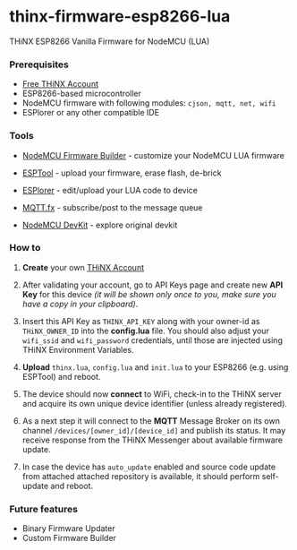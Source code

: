 # thinx-firmware-esp8266-lua
THiNX ESP8266 Vanilla Firmware for NodeMCU (LUA)

### Prerequisites

* [Free THiNX Account](https://rtm.thinx.cloud)
* ESP8266-based microcontroller
* NodeMCU firmware with following modules: `cjson, mqtt, net, wifi`
* ESPlorer or any other compatible IDE

### Tools

* [NodeMCU Firmware Builder](https://nodemcu-build.com) - customize your NodeMCU LUA firmware

* [ESPTool](https://github.com/espressif/esptool) - upload your firmware, erase flash, de-brick

* [ESPlorer](https://github.com/4refr0nt/ESPlorer) - edit/upload your LUA code to device

* [MQTT.fx](http://www.mqttfx.org) - subscribe/post to the message queue

* [NodeMCU DevKit](http://nodemcu.com/index_en.html) - explore original devkit


### How to

1. **Create** your own [THiNX Account](https://rtm.thinx.cloud)

2. After validating your account, go to API Keys page and create new **API Key** for this device _(it will be shown only once to you, make sure you have a copy in your clipboard)_.

3. Insert this API Key as `THINX_API_KEY` along with your owner-id as `THiNX_OWNER_ID` into the **config.lua** file. You should also adjust your `wifi_ssid` and `wifi_password` credentials, until those are injected using THiNX Environment Variables.

4. **Upload** `thinx.lua`, `config.lua` and `init.lua` to your ESP8266 (e.g. using ESPTool) and reboot.

5. The device should now **connect** to WiFi, check-in to the THiNX server and acquire its own unique device identifier (unless already registered).

6. As a next step it will connect to the **MQTT** Message Broker on its own channel `/devices/[owner_id]/[device_id]` and publish its status. It may receive response from the THiNX Messenger about available firmware update.

7. In case the device has `auto_update` enabled and source code update from attached attached repository is available, it should perform self-update and reboot.

### Future features

* Binary Firmware Updater
* Custom Firmware Builder
